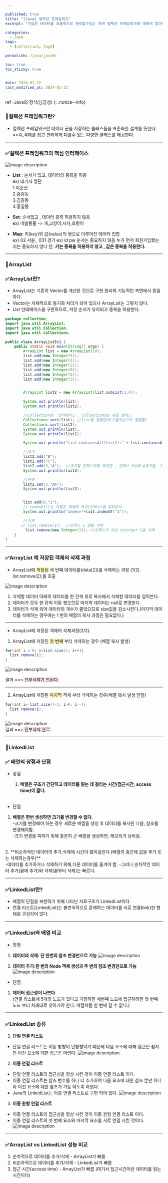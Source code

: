 ```yaml
---

published: true
title: "[Java] 컬렉션 프레임워크"
excerpt: "수많은 데이터를 효율적으로 관리할수있는 자바 컬렉션 프레임워크에 대해서 알아보기."

categories:
  - Java
tags:
  - [collection, tag2]

permalink: /java/java9/

toc: true
toc_sticky: true


date: 2024-01-22
last_modified_at: 2024-01-22
---
```


ref -Java의 정석(남궁성) 
{: .notice--info}


### 📌컬렉션 프레임워크란?
* 컬렉션 프레임워크란 데이터 군을 저장하는 클래스들을 표준화한 설계를 뜻한다. <br>
=>즉,객체를 쉽고 편리하게 다룰수 있는 다양한 클래스를 제공한다.

---

### ✅컬렉션 프레임워크의 핵심 인터페이스

![image description](/assets/images/collection.png)<br>

* **List** : 순서가 있고, 데이터의 중복을 허용<br>
ex) 대기자 명단<br>
1.이순신<br>
2.홍길동<br>
3.김길동<br>
4.홍길동<br>

* **Set**: 순서없고 , 데이터 중복 허용하지 않음<br>
ex) 네발동물 -> 개,고양이,사자,호랑이

* **Map**: 키(key)와 값(value)의 쌍으로 이루어진 데이터 집합 <br>
ex) 02 서울 , 031 경기
ex) id pw
순서는 중요하지 않음 누가 먼저 회원가입했는지는 중요하지 않다
단. **키는 중복을 허용하지 않고 , 값은 중복을 허용한다.**

---

### 📌ArrayList


### ✅ArrayList란?
* ArrayList는 기존의 Vector를 개선한 것으로 구현 원리와 기능적인 측면에서 동일하다.
* Vector는 자체적으로 동기화 처리가 되어 있으나 ArrayLsit는 그렇지 않다.
* List 인테페이스를 구현하므로, 저장 순서가 유지되고 중복을 허용한다.

```java
package collection;
import java.util.ArrayList;
import java.util.Collection;
import java.util.Collections;

public class ArrayListEx1 {
    public static void main(String[] args) {
        ArrayList list = new ArrayList(10);
        list.add(new Integer(5));
        list.add(new Integer(4));
        list.add(new Integer(2));
        list.add(new Integer(0));
        list.add(new Integer(1));
        list.add(new Integer(3));


        ArrayList list2 = new ArrayList(list.subList(1,4));

        System.out.println(list);
        System.out.println(list2);

        //Collection은  인터페이스 , Collections는 유틸 클래스
        Collections.sort(list); //list를 정렬한다(오름차순으로 정렬함).
        Collections.sort(list2);
        System.out.println(list);
        System.out.println(list2);

        System.out.println("list.containsAll(list2):" + list.containsAll(list2));

        //추가
        list2.add("B");
        list2.add("C");
        list2.add(3,"A");  //추가할 인덱스지정 해주면 , 인덱스 3번에 A추가됨. 기존에있는건 뒤로 밀림(부담이 가는작업)
        System.out.println(list2);

        //변경
        list2.set(3,"AA");
        System.out.println(list2);


        list.add(0,"1");
        // indexOf()는 지정된 객체의 위치(인덱스)를 알려준다.
        System.out.println("index="+list.indexOf("1"));

        //삭제
       // list.remove(1);  //인덱스 1 번을 삭제
         list.remove(new Integer(1)); //인덱스가 아닌 interger 1을 삭제
    }
}

```

---

### ✅ArrayList 에 저장된 객체의 삭제 과정
- ArrayList에 <span style="background-color:#fff5b1"> 저장된 </span> 세 번쨰 데이터를(data[2])를 삭제하는 과정 (1/2).<br>
list.remove(2);를 호출

![image description](/assets/images/collection1.png)<br>

1. 삭제할 데이터 아래의 데이터를 한 칸씩 위로 복사해서 삭제할 데이터를 덮어쓴다.
2. 데이터가 모두 한 칸씩 이동 했으므로 마지막 데이터는 null로 변경한다.
3. 데이터가 삭제 되어 데이터의 개수가 줄었으므로 size값을 감소시킨다.(마지막 데이터를 삭제하는 경우에는 1 번의 배열의 복사 과정은 필요없다.)

---

* ArrayList에 저장된 객체의 삭제과정(2/2).
1. ArrayList에 저장된 <span style="background-color:#fff5b1"> 첫 번쨰 </span> 부터 삭제하는 경우 (배열 복사 발생)

```java
for(int i = 0; i<list.size(); i++){
  list.remove(i);
}
```

![image description](/assets/images/collection2.png)<br>

결과 ==><span style="background-color:#FFE6E6"> 전부삭제가 안된다.</span><br> 

---

2. ArrayList에 저장된 <span style="background-color:#fff5b1"> 마지막</span> 객체 부터 삭제하는 경우(배열 복사 발생 안함)

```java
for(int i= list.size()-1; i>0; i--){
  list.remove(i);
}
```

![image description](/assets/images/collection3.png)<br>
결과 ==><span style="background-color:#FFE6E6"> 전부삭제 완료. </span><br>

---


### 📌LinkedList

### ✅ 배열의 장점과 단점
* 장점<br>
  1. **배열은 구조가 간단하고 데이터를 읽는 데 걸리는 시간(접근시간, access time)이 짧다.**<br>
  <br>

* 단점<br>
1. **배열은 한번 생성하면 크기를 변경할 수 없다.**<br>
  -크기를 변경해야 하는 경우 새로운 배열을 생성 후 데이터를 복사힌 다음, 참조를 변경해야함.<br>
  -크기 변경을 피하기 위해 충분히 큰 배열을 생성하면, 메모리가 낭비됨.<br>
  <br>
 2. **비순차적인 데이터의 추가,삭제에 시간이 많이걸린다.(배열의 중간에 값을 추가 또는 삭제하는경우)**<br>
  -데이터를 추가하거나 삭제하기 위해,다른 데이터를 옮겨야 함.
  -그러나 순차적인 데이터 추가(끝에 추가)와 삭제(끝부터 삭제)는 빠르다.

---


### ✅LinkedList란?

* 배열의 단점을 보완하기 위해 나타난 자료구조가 LinkedList이다.
* 연결 리스트(LinkedList)는 불연속적으로 존재하는 데이터를 서로 연결(link)한 형태로 구성되어 있다.

---

### ✅LinkedList와 배열 비교
* 장점 <br>

1. **데이터의 삭제: 단 한번의 참조 변경만으로 가능**
![image description](/assets/images/collection4.png)<br>


2. **데이터 추가:한 번의 Node 객체 생성과 두 번의 참조 변경만으로 가능**
![image description](/assets/images/collection5.png)<br>


* 단점 <br>

1. **데이터 접근성이 나쁘다**<br>
(연결 리스트에 5개의 노드가 있다고 가정하면 세번쨰 노드에 접근하려면 첫 번쨰 노드 부터 차례대로 찾아가야 한다. 배열처럼 한 번에 갈 수 없다.)

---

### ✅LinkedList 종류

1. **단일 연결 리스트**<br>
- 단일 연결 리스트는 이동 방향이 단뱡향이기 떄문에 다음 요소에 대해 접근은 쉽지만 이전 요소에 대한 접근은 어렵다.
![image description](/assets/images/collection6.png)<br>

2. **이중 연결 리스트**<br>
- 단일 연결 리스트의 접근성을 향상 시킨 것이 이중 연결 리스트 이다.<br>
- 이중 연결 리스트는 참조 변수를 하나 더 추가하여 다음 요소에 대한 참조 뿐만 아니라 이전 요소에 대한 참조가 가능 하도록 하였다.
- Java의 LinkedList는 이중 연결 리스트로 구현 되어 있다.
![image description](/assets/images/collection7.png)<br>

3. **이중 원형 연결 리스트**<br>
- 이중 연결 리스트의 접근성을 향상 시킨 것이 이중 원형 연결 리스트 이다.<br>
- 이중 연결 리스트의 첫 번쨰 요소와 마지막 요소를 서로 연결 시킨 것이다.
![image description](/assets/images/collection8.png)<br>

---


### ✅ArrayList vs LinkedList 성능 비교
1. 순차적으로 데이터를 추가/삭제 - ArrayList가 빠름
2. 비순차적으로 데이터를 추가/삭제 - LinkedList가 빠름
3. 접근 시간(access time) - ArrayList가 빠름 (여기서 접근시간이란 데이터를 읽는 시간이다)


